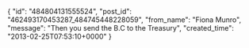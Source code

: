  {
   "id": "484804131555524",
   "post_id": "462493170453287_484745448228059",
   "from_name": "Fiona Munro",
   "message": "Then you send the B.C to the Treasury",
   "created_time": "2013-02-25T07:53:10+0000"
 }

